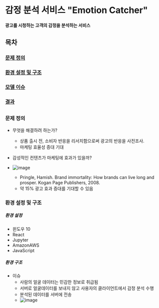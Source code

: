 # 감정 분석 서비스 "Emotion Catcher"

#### 광고를 시청하는 고객의 감정을 분석하는 서비스

##

## 목차
### [문제 정의](#문제-정의)
### [환경 설정 및 구조](#환경-설정-및-구조)
### [모델 이슈](#모델-이슈)
### [결과](#모델-이슈)
####
####
####
####
####
####
####
####
####
####
####
####
####
####
####
##

### 문제 정의 
- 무엇을 해결하려 하는가?
   - 상품 출시 전, 소비자 반응을 리서치함으로써 광고의 반응을 사전조사.
   - 마케팅 효율성 증대 기대
 
- 감성적인 컨텐츠가 마케팅에 효과가 있을까?
- ![image](https://user-images.githubusercontent.com/19571027/160348486-3a29dd8c-e68a-4dec-8875-d7810ea6ce8a.png)
    - Pringle, Hamish. Brand immortality: How brands can live long and prosper. Kogan Page Publishers, 2008.
  - 약 15% 광고 효과 증대를 기대할 수 있음

### 환경 설정 및 구조

##### 환경 설정
- 윈도우 10
- React
- Jupyter
- AmazonAWS
- JavaScript

##### 환경 구조
- 이슈
    - 사람의 얼굴 데이터는 민감한 정보로 취급됨
    - 서버로 얼굴데이터를 보내지 않고 사용자의 클라이언트에서 감정 분석 수행
    - 분석된 데이터를 서버에 전송
    - ![image](https://user-images.githubusercontent.com/19571027/160350661-54d4d00e-18bb-48f4-a5bc-73f4212452d0.png)
